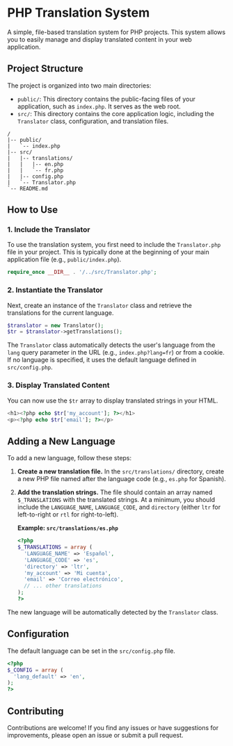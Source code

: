 # PHP Translation System

A simple, file-based translation system for PHP projects. This system allows you to easily manage and display translated content in your web application.

## Project Structure

The project is organized into two main directories:

- `public/`: This directory contains the public-facing files of your application, such as `index.php`. It serves as the web root.
- `src/`: This directory contains the core application logic, including the `Translator` class, configuration, and translation files.

```
/
|-- public/
|   `-- index.php
|-- src/
|   |-- translations/
|   |   |-- en.php
|   |   `-- fr.php
|   |-- config.php
|   `-- Translator.php
`-- README.md
```

## How to Use

### 1. Include the Translator

To use the translation system, you first need to include the `Translator.php` file in your project. This is typically done at the beginning of your main application file (e.g., `public/index.php`).

```php
require_once __DIR__ . '/../src/Translator.php';
```

### 2. Instantiate the Translator

Next, create an instance of the `Translator` class and retrieve the translations for the current language.

```php
$translator = new Translator();
$tr = $translator->getTranslations();
```

The `Translator` class automatically detects the user's language from the `lang` query parameter in the URL (e.g., `index.php?lang=fr`) or from a cookie. If no language is specified, it uses the default language defined in `src/config.php`.

### 3. Display Translated Content

You can now use the `$tr` array to display translated strings in your HTML.

```php
<h1><?php echo $tr['my_account']; ?></h1>
<p><?php echo $tr['email']; ?></p>
```

## Adding a New Language

To add a new language, follow these steps:

1.  **Create a new translation file.** In the `src/translations/` directory, create a new PHP file named after the language code (e.g., `es.php` for Spanish).

2.  **Add the translation strings.** The file should contain an array named `$_TRANSLATIONS` with the translated strings. At a minimum, you should include the `LANGUAGE_NAME`, `LANGUAGE_CODE`, and `directory` (either `ltr` for left-to-right or `rtl` for right-to-left).

    **Example: `src/translations/es.php`**

    ```php
    <?php
    $_TRANSLATIONS = array (
      'LANGUAGE_NAME' => 'Español',
      'LANGUAGE_CODE' => 'es',
      'directory' => 'ltr',
      'my_account' => 'Mi cuenta',
      'email' => 'Correo electrónico',
      // ... other translations
    );
    ?>
    ```

The new language will be automatically detected by the `Translator` class.

## Configuration

The default language can be set in the `src/config.php` file.

```php
<?php
$_CONFIG = array (
  'lang_default' => 'en',
);
?>
```

## Contributing

Contributions are welcome! If you find any issues or have suggestions for improvements, please open an issue or submit a pull request.
